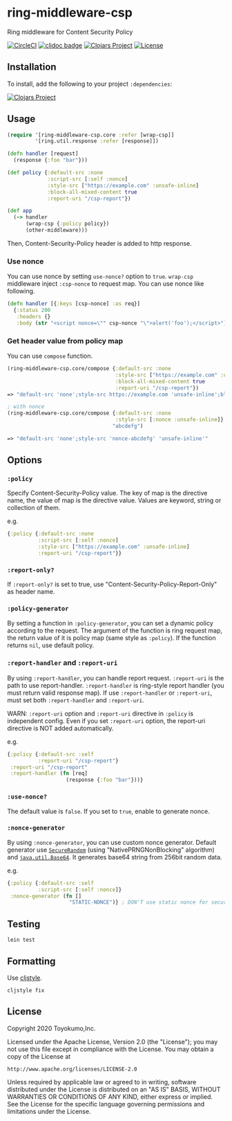 # ring-middleware-csp
Ring middleware for Content Security Policy

[![CircleCI](https://circleci.com/gh/toyokumo/ring-middleware-csp.svg?style=shield&circle-token=445e8d5d3a86d16e9daf345e032a8f9b10cdb084)](https://app.circleci.com/pipelines/github/toyokumo/ring-middleware-csp)
[![cljdoc badge](https://cljdoc.org/badge/toyokumo/ring-middleware-csp)](https://cljdoc.org/d/toyokumo/ring-middleware-csp/CURRENT)
[![Clojars Project](https://img.shields.io/clojars/v/toyokumo/ring-middleware-csp.svg)](https://clojars.org/toyokumo/ring-middleware-csp)
[![License](https://img.shields.io/badge/License-Apache%202.0-blue.svg)](https://opensource.org/licenses/Apache-2.0)

## Installation
To install, add the following to your project `:dependencies`:

[![Clojars Project](https://clojars.org/toyokumo/ring-middleware-csp/latest-version.svg)](https://clojars.org/toyokumo/ring-middleware-csp)

## Usage

```clojure
(require '[ring-middleware-csp.core :refer [wrap-csp]]
         '[ring.util.response :refer [response]])

(defn handler [request]
  (response {:foo "bar"}))

(def policy {:default-src :none
             :script-src [:self :nonce]
             :style-src ["https://example.com" :unsafe-inline]
             :block-all-mixed-content true
             :report-uri "/csp-report"})

(def app
  (-> handler
      (wrap-csp {:policy policy})
      (other-middleware)))
```
Then, Content-Security-Policy header is added to http response.

### Use nonce
You can use nonce by setting `use-nonce?` option to `true`. 
`wrap-csp` middleware inject `:csp-nonce` to request map.
You can use nonce like following.
```clojure
(defn handler [{:keys [csp-nonce] :as req}]
  {:status 200
   :headers {}
   :body (str "<script nonce=\"" csp-nonce "\">alert('foo');</script>")})
```

### Get header value from policy map
You can use `compose` function.
```clojure
(ring-middleware-csp.core/compose {:default-src :none
                                   :style-src ["https://example.com" :unsafe-inline]
                                   :block-all-mixed-content true
                                   :report-uri "/csp-report"})
=> "default-src 'none';style-src https://example.com 'unsafe-inline';block-all-mixed-content;report-uri /csp-report"

; with nonce
(ring-middleware-csp.core/compose {:default-src :none
                                   :style-src [:nonce :unsafe-inline]}
                                  "abcdefg")

=> "default-src 'none';style-src 'nonce-abcdefg' 'unsafe-inline'"
```

## Options
### `:policy`
Specify Content-Security-Policy value.
The key of map is the directive name, the value of map is the directive value.
Values are keyword, string or collection of them.

e.g.
```clojure
{:policy {:default-src :none
          :script-src [:self :nonce]
          :style-src ["https://example.com" :unsafe-inline]
          :report-uri "/csp-report"}}
```

### `:report-only?`
If `:report-only?` is set to true, use "Content-Security-Policy-Report-Only" as header name.

### `:policy-generator`
By setting a function in `:policy-generator`, you can set a dynamic policy according to the request.
The argument of the function is ring request map, the return value of it is policy map (same style as `:policy`).
If the function returns `nil`, use default policy.

### `:report-handler` and `:report-uri`
By using `:report-handler`, you can handle report request.
`:report-uri` is the path to use report-handler.
`:report-handler` is ring-style report handler (you must return valid response map).
If use `:report-handler` or `:report-uri`, must set both `:report-handler` and `:report-uri`.

WARN: `:report-uri` option and `:report-uri` directive in `:policy` is independent config.
Even if you set `:report-uri` option, the report-uri directive is NOT added automatically.

e.g.
```clojure
{:policy {:default-src :self
          :report-uri "/csp-report"}
 :report-uri "/csp-report"
 :report-handler (fn [req]
                   (response {:foo "bar"}))}
```

### `:use-nonce?`
The default value is `false`.
If you set to `true`, enable to generate nonce.

### `:nonce-generator`
By using `:nonce-generator`, you can use custom nonce generator.
Default generator use [`SecureRandom`](https://docs.oracle.com/javase/8/docs/api/java/security/SecureRandom.html) (using "NativePRNGNonBlocking" algorithm) and
[`java.util.Base64`](https://docs.oracle.com/javase/8/docs/api/java/util/Base64.html).
It generates base64 string from 256bit random data.

e.g.
```clojure
{:policy {:default-src :self
          :script-src [:self :nonce]}
 :nonce-generator (fn []
                    "STATIC-NONCE")} ; DON'T use static nonce for security reason
```

## Testing
```
lein test
```

## Formatting
Use [cljstyle](https://github.com/greglook/cljstyle).
```
cljstyle fix
```

## License

Copyright 2020 Toyokumo,Inc.

Licensed under the Apache License, Version 2.0 (the "License");
you may not use this file except in compliance with the License.
You may obtain a copy of the License at

    http://www.apache.org/licenses/LICENSE-2.0

Unless required by applicable law or agreed to in writing, software
distributed under the License is distributed on an "AS IS" BASIS,
WITHOUT WARRANTIES OR CONDITIONS OF ANY KIND, either express or implied.
See the License for the specific language governing permissions and
limitations under the License.
